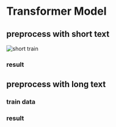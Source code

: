 # Transformer Model

## preprocess with short text

![short train](../../docs/git_image/short_train.png)


### result

## preprocess with long text
### train data


### result


